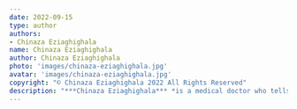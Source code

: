 ```yaml
---
date: 2022-09-15
type: author
authors:
- Chinaza Eziaghighala
name: Chinaza Eziaghighala
author: Chinaza Eziaghighala
photo: 'images/chinaza-eziaghighala.jpg'
avatar: 'images/chinaza-eziaghighala.jpg'
copyright: "© Chinaza Eziaghighala 2022 All Rights Reserved"
description: "***Chinaza Eziaghighala*** *is a medical doctor who tells stories. An interdisciplinary writer at the intersection of health, film/TV, comics and literature, she is a University of Iowa International Writing Program Alum. Her works appear or are forthcoming in The British Science Fiction Association's* Fission #2 Vol 1 Anthology, Metastellar, *Hellboundbooks'* Kids are Hell Anthology, Brittle Paper, Afritondo, *and the British Science Fiction Association's* Focus. CHIMERA, *her debut novella, is forthcoming in 2024 from Nosetouch Press. She is a member of the Science Fiction Writers Association of America and the African Speculative Fiction Society, a First Reader for* Cosmic Roots and Eldritch Shores, *and a Guest Nonfiction Editor for* Please See Me. *Connect with her [here](http://chinazaeziaghighala.disha.page/) or on [Twitter](https://twitter.com/chinazaezims).*"
---
```

